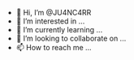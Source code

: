- 👋 Hi, I’m @JU4NC4RR
- 👀 I’m interested in ...
- 🌱 I’m currently learning ...
- 💞️ I’m looking to collaborate on ...
- 📫 How to reach me ...

<!---
JU4NC4RR/JU4NC4RR is a ✨ special ✨ repository because its `README.md` (this file) appears on your GitHub profile.
You can click the Preview link to take a look at your changes.
--->
